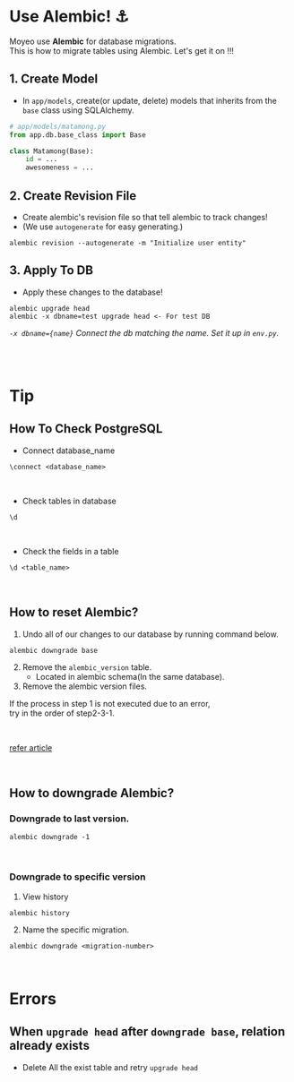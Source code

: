 # Use Alembic! :anchor:
Moyeo use **Alembic** for database migrations. <br>
This is how to migrate tables using Alembic. Let's get it on !!!

## 1. Create Model
- In `app/models`, create(or update, delete) models that inherits from the `base` class using SQLAlchemy.
```python
# app/models/matamong.py
from app.db.base_class import Base

class Matamong(Base):
    id = ...
    awesomeness = ...

```


## 2. Create Revision File
- Create alembic's revision file so that tell alembic to track changes!
- (We use `autogenerate` for easy generating.)
```commandline
alembic revision --autogenerate -m "Initialize user entity"
```

## 3. Apply To DB
- Apply these changes to the database!
```commandline
alembic upgrade head
alembic -x dbname=test upgrade head <- For test DB
```
*`-x dbname={name}` Connect the db matching the name. Set it up in `env.py`.*

<br><br>


# Tip
## How To Check PostgreSQL
- Connect database_name
```commandline
\connect <database_name>
```
<br>

- Check tables in database
```commandline
\d
```

<br>

- Check the fields in a table
```commandline
\d <table_name>
```

<br>

## How to reset Alembic?
1. Undo all of our changes to our database by running command below.
 ```commandline
alembic downgrade base
```
2. Remove the `alembic_version` table.
   - Located in alembic schema(In the same database).
3. Remove the alembic version files.

If the process in step 1 is not executed due to an error, <br>
try in the order of step2-3-1.


<br>

[refer article](https://medium.com/@peytonrunyan/alembic-101-897f322c9334)

<br>

## How to downgrade Alembic?
### Downgrade to last version.
```commandline
alembic downgrade -1
```

<br>

### Downgrade to specific version
1. View history
```commandline
alembic history 
```

2. Name the specific migration.
```commandline
alembic downgrade <migration-number>
```

<br>

# Errors

## When `upgrade head` after `downgrade base`, relation already exists
- Delete All the exist table and retry `upgrade head`